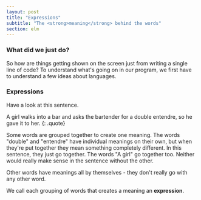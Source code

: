 ```yaml
---
layout: post
title: "Expressions"
subtitle: "The <strong>meaning</strong> behind the words"
section: elm
---
```


### What did we just do?

So how are things getting shown on the screen just from writing a single line of code? To understand what's going on in our program, we first have to understand a few ideas about languages.

### Expressions

Have a look at this sentence.

A girl walks into a bar and asks the bartender for a double entendre, so he gave it to her.
{: .quote}

Some words are grouped together to create one meaning. The words "double" and "entendre" have individual meanings on their own, but when they're put together they mean something completely different. In this sentence, they just go together. The words "A girl" go together too. Neither would really make sense in the sentence without the other.

Other words have meanings all by themselves - they don't really go with any other word.

We call each grouping of words that creates a meaning an **expression**.
